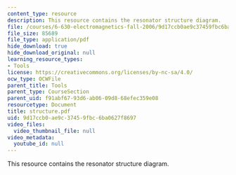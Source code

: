 ```yaml
---
content_type: resource
description: This resource contains the resonator structure diagram.
file: /courses/6-630-electromagnetics-fall-2006/9d17ccb0ae9c37459fbc6ba0627f8697_structure.pdf
file_size: 85689
file_type: application/pdf
hide_download: true
hide_download_original: null
learning_resource_types:
- Tools
license: https://creativecommons.org/licenses/by-nc-sa/4.0/
ocw_type: OCWFile
parent_title: Tools
parent_type: CourseSection
parent_uid: f91abf67-93d6-ab06-09d8-68efec359e08
resourcetype: Document
title: structure.pdf
uid: 9d17ccb0-ae9c-3745-9fbc-6ba0627f8697
video_files:
  video_thumbnail_file: null
video_metadata:
  youtube_id: null
---
```

This resource contains the resonator structure diagram.